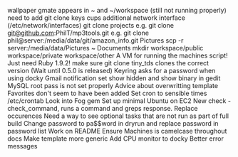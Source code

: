 wallpaper
gmate appears in ~ and ~/workspace (still not running properly)
need to add git clone keys
cups
additional network interface (/etc/network/interfaces)
git clone projects
e.g. git clone git@github.com:PhilT/mp3tools.git
e.g. git clone phil@server:/media/data/git/amazon_info.git
Pictures scp -r server:/media/data/Pictures ~
Documents
mkdir workspace/public workspace/private workspace/other
A VM for running the machines script! Just need Ruby 1.9.2!
make sure git clone tiny_tds clones the correct version (Wait until 0.5.0 is released)
Keyring asks for a password when using docky Gmail notification
set show hidden and show binary in gedit
MySQL root pass is not set properly
Advice about overwritting template
Favorites don't seem to have been added
Set cron to sensible times /etc/crontab
Look into Fog gem
Set up minimal Ubuntu on EC2
New check - check_command, runs a command and greps response. Replace occurences
Need a way to see optional tasks that are not run as part of full build
Change password to pa$$word in dryrun and replace password in password list
Work on README
Ensure Machines is camelcase throughout docs
Make template more generic
Add CPU monitor to docky
Better error messages

